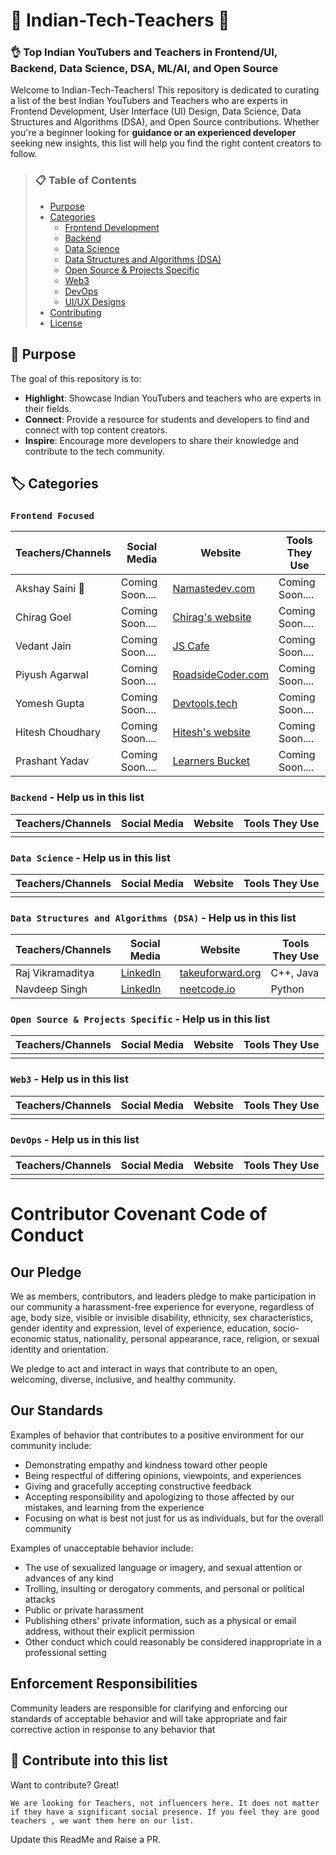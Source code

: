 # 🌟 Indian-Tech-Teachers 🌟

### 👌 Top Indian YouTubers and Teachers in Frontend/UI, Backend, Data Science, DSA, ML/AI, and Open Source

Welcome to Indian-Tech-Teachers! This repository is dedicated to curating a list of the best Indian YouTubers and Teachers who are experts in Frontend Development, User Interface (UI) Design, Data Science, Data Structures and Algorithms (DSA), and Open Source contributions. Whether you're a beginner looking for **guidance or an experienced developer** seeking new insights, this list will help you find the right content creators to follow.



> ### 📋 Table of Contents
> - [Purpose](#-purpose)
> - [Categories](#-categories)
>   - [Frontend Development](#frontend-focused)
>   - [Backend](#backend)
>   - [Data Science](#data-science)
>   - [Data Structures and Algorithms (DSA)](#data-structures-and-algorithms-dsa)
>   - [Open Source & Projects Specific](#open-source-projects-specific)
>   - [Web3](#web3)
>   - [DevOps](#devops)
>   - [UI/UX Designs](#ux)
> - [Contributing](#-contribute-into-this-list)
> - [License](#license)

## 🎯 Purpose
The goal of this repository is to:
- **Highlight**: Showcase Indian YouTubers and teachers who are experts in their fields.
- **Connect**: Provide a resource for students and developers to find and connect with top content creators.
- **Inspire**: Encourage more developers to share their knowledge and contribute to the tech community.



## 🏷️ Categories



### ```Frontend Focused ```
| Teachers/Channels | Social Media | Website | Tools They Use | 
| ------ | ------ | ------ | ------ | 
| Akshay Saini 🚀  | Coming Soon....  | [Namastedev.com](https://namastedev.com) | Coming Soon.... |
| Chirag Goel | Coming Soon.... | [Chirag's website](https://engineerchirag.in/) | Coming Soon.... |
| Vedant Jain | Coming Soon.... | [JS Cafe](https://learn.jscafe.dev/) | Coming Soon.... |
| Piyush Agarwal | Coming Soon.... | [RoadsideCoder.com](https://roadsidecoder.com) | Coming Soon.... |
| Yomesh Gupta | Coming Soon.... | [Devtools.tech](https://devtools.tech) | Coming Soon.... |
| Hitesh Choudhary | Coming Soon.... | [Hitesh's website](https://hiteshchoudhary.com/) | Coming Soon.... |
| Prashant Yadav | Coming Soon.... | [Learners Bucket](https://learnersbucket.com/) | Coming Soon.... |



### ```Backend``` - Help us in this list
| Teachers/Channels | Social Media | Website | Tools They Use | 
| ------ | ------ | ------ | ------ | 
| | | | |



### ```Data Science``` - Help us in this list
| Teachers/Channels | Social Media | Website | Tools They Use | 
| ------ | ------ | ------ | ------ | 
| | | | |



### ```Data Structures and Algorithms (DSA)``` - Help us in this list
| Teachers/Channels | Social Media | Website | Tools They Use | 
| ------ | ------ | ------ | ------ | 
| Raj Vikramaditya | [LinkedIn](https://in.linkedin.com/in/rajstriver) | [takeuforward.org](https://takeuforward.org/) | C++, Java |
| Navdeep Singh | [LinkedIn](https://www.linkedin.com/in/navdeep-singh-3aaa14161/) | [neetcode.io](https://neetcode.io/) | Python |



### ```Open Source & Projects Specific``` - Help us in this list
| Teachers/Channels | Social Media | Website | Tools They Use | 
| ------ | ------ | ------ | ------ | 
| | | | |



### ```Web3``` - Help us in this list
| Teachers/Channels | Social Media | Website | Tools They Use | 
| ------ | ------ | ------ | ------ | 
| | | | |



### ```DevOps``` - Help us in this list
| Teachers/Channels | Social Media | Website | Tools They Use | 
| ------ | ------ | ------ | ------ | 
| | | | |


# Contributor Covenant Code of Conduct

## Our Pledge

We as members, contributors, and leaders pledge to make participation in our community a harassment-free experience for everyone, regardless of age, body size, visible or invisible disability, ethnicity, sex characteristics, gender identity and expression, level of experience, education, socio-economic status, nationality, personal appearance, race, religion, or sexual identity and orientation.

We pledge to act and interact in ways that contribute to an open, welcoming, diverse, inclusive, and healthy community.

## Our Standards

Examples of behavior that contributes to a positive environment for our community include:

* Demonstrating empathy and kindness toward other people
* Being respectful of differing opinions, viewpoints, and experiences
* Giving and gracefully accepting constructive feedback
* Accepting responsibility and apologizing to those affected by our mistakes, and learning from the experience
* Focusing on what is best not just for us as individuals, but for the overall community

Examples of unacceptable behavior include:

* The use of sexualized language or imagery, and sexual attention or advances of any kind
* Trolling, insulting or derogatory comments, and personal or political attacks
* Public or private harassment
* Publishing others' private information, such as a physical or email address, without their explicit permission
* Other conduct which could reasonably be considered inappropriate in a professional setting

## Enforcement Responsibilities

Community leaders are responsible for clarifying and enforcing our standards of acceptable behavior and will take appropriate and fair corrective action in response to any behavior that

## 🌟 Contribute into this list

Want to contribute? Great!

``We are looking for Teachers, not influencers here. It does not matter if they have a significant social presence. If you feel they are good teachers , we want them here on our list.``

Update this ReadMe and Raise a PR.
